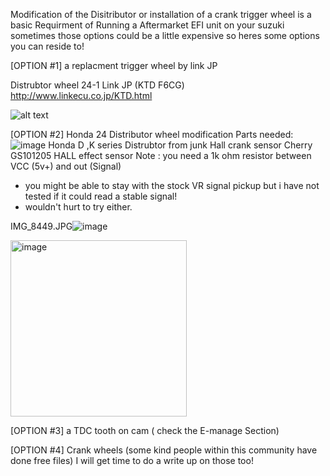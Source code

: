 Modification of the Disitributor or installation of a crank trigger wheel is a basic Requirment of Running a Aftermarket EFI unit on your suzuki
sometimes those options could be a little expensive so heres some options you can reside to!


[OPTION #1] a replacment trigger wheel by link JP

Distrubtor wheel 24-1 Link JP (KTD F6CG) http://www.linkecu.co.jp/KTD.html
 
 ![alt text](http://www.linkecu.co.jp/img/price/KTD/f6cg.jpg)


[OPTION #2] Honda 24 Distributor wheel modification 
Parts needed:
![image](https://user-images.githubusercontent.com/82368250/213799470-92d69984-84b1-46f3-a786-633e7c07b5de.png)
Honda D ,K series Distrubtor from junk
Hall crank sensor 
Cherry GS101205 HALL effect sensor 
Note : you need a 1k ohm resistor between VCC (5v+) and out (Signal) 

* you might be able to stay with the stock VR signal pickup but i have not tested if it could read a stable signal!
* wouldn't hurt to try either.


IMG_8449.JPG![image](https://user-images.githubusercontent.com/82368250/213801973-211c1b50-6e8e-4176-873b-84ec3cf610f2.png)

<img width="282" alt="image" src="https://user-images.githubusercontent.com/82368250/213802042-94ef36bc-8fbc-4960-9dfe-6407ffefd9bb.png">





[OPTION #3] a TDC tooth on cam ( check the E-manage Section)



[OPTION #4] Crank wheels (some kind people within this community have done free files)
I will get time to do a write up on those too!

